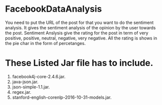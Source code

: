 # FacebookDataAnalysis
You need to put the URL of the post for that you want to do the sentiment analysis. It gives the sentiment analysis of the opinion by the user towards the post. Sentiment Anslysis give the rating for the post in term of very positive, positive, neutral, negative, very negative. All the rating is shows in the pie char in the form of percetanges. 


# These Listed Jar file has to include.
  1. facebook4j-core-2.4.6.jar.
  2. java-json.jar.
  3. json-simple-1.1.jar.
  4. regex.jar.
  5. stanford-english-corenlp-2016-10-31-models.jar.
